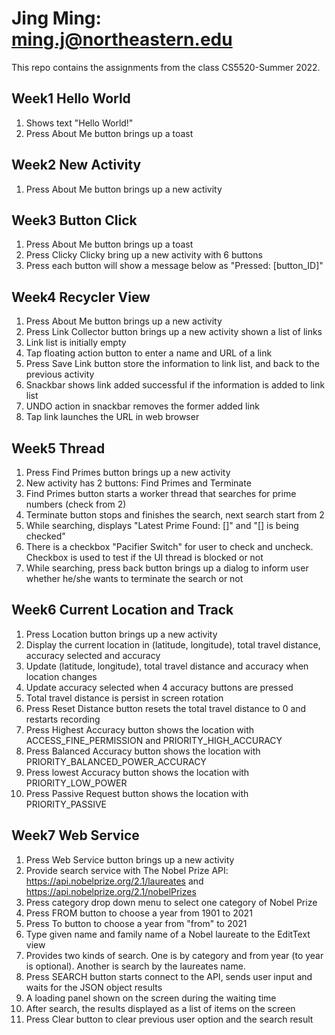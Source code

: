 # Jing Ming: ming.j@northeastern.edu
This repo contains the assignments from the class CS5520-Summer 2022.

## Week1 Hello World
1. Shows text "Hello World!"
2. Press About Me button brings up a toast

## Week2 New Activity
1. Press About Me button brings up a new activity

## Week3 Button Click
1. Press About Me button brings up a toast
2. Press Clicky Clicky bring up a new activity with 6 buttons
3. Press each button will show a message below as "Pressed: [button_ID]"

## Week4 Recycler View
1. Press About Me button brings up a new activity
2. Press Link Collector button brings up a new activity shown a list of links
3. Link list is initially empty
4. Tap floating action button to enter a name and URL of a link
5. Press Save Link button store the information to link list, and back to the previous activity
6. Snackbar shows link added successful if the information is added to link list
7. UNDO action in snackbar removes the former added link
8. Tap link launches the URL in web browser

## Week5 Thread
1. Press Find Primes button brings up a new activity
2. New activity has 2 buttons: Find Primes and Terminate
3. Find Primes button starts a worker thread that searches for prime numbers (check from 2)
4. Terminate button stops and finishes the search, next search start from 2
5. While searching, displays "Latest Prime Found: []" and "[] is being checked"
6. There is a checkbox "Pacifier Switch" for user to check and uncheck. Checkbox is used to test if the UI thread is blocked or not
7. While searching, press back button brings up a dialog to inform user whether he/she wants to terminate the search or not

## Week6 Current Location and Track
1. Press Location button brings up a new activity 
2. Display the current location in (latitude, longitude), total travel distance, accuracy selected and accuracy
3. Update (latitude, longitude), total travel distance and accuracy when location changes
4. Update accuracy selected when 4 accuracy buttons are pressed
5. Total travel distance is persist in screen rotation
6. Press Reset Distance button resets the total travel distance to 0 and restarts recording
7. Press Highest Accuracy button shows the location with ACCESS_FINE_PERMISSION and PRIORITY_HIGH_ACCURACY
8. Press Balanced Accuracy button shows the location with PRIORITY_BALANCED_POWER_ACCURACY
9. Press lowest Accuracy button shows the location with PRIORITY_LOW_POWER
10. Press Passive Request button shows the location with PRIORITY_PASSIVE

## Week7 Web Service
1. Press Web Service button brings up a new activity
2. Provide search service with The Nobel Prize API: https://api.nobelprize.org/2.1/laureates and https://api.nobelprize.org/2.1/nobelPrizes
3. Press category drop down menu to select one category of Nobel Prize
4. Press FROM button to choose a year from 1901 to 2021
5. Press To button to choose a year from "from" to 2021
6. Type given name and family name of a Nobel laureate to the EditText view
7. Provides two kinds of search. One is by category and from year (to year is optional). Another is search by the laureates name.
8. Press SEARCH button starts connect to the API, sends user input and waits for the JSON object results
9. A loading panel shown on the screen during the waiting time
10. After search, the results displayed as a list of items on the screen
11. Press Clear button to clear previous user option and the search result
